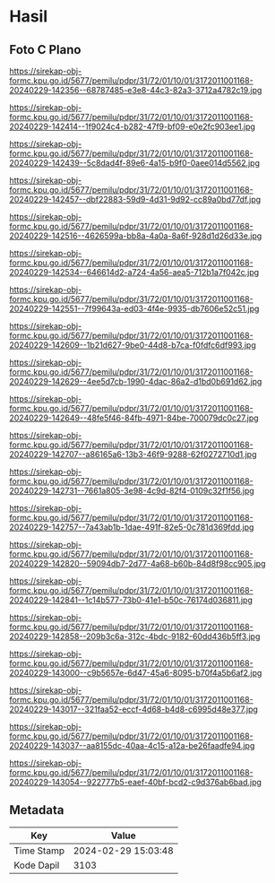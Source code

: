 # Hasil

## Foto C Plano

https://sirekap-obj-formc.kpu.go.id/5677/pemilu/pdpr/31/72/01/10/01/3172011001168-20240229-142356--68787485-e3e8-44c3-82a3-3712a4782c19.jpg

https://sirekap-obj-formc.kpu.go.id/5677/pemilu/pdpr/31/72/01/10/01/3172011001168-20240229-142414--1f9024c4-b282-47f9-bf09-e0e2fc903ee1.jpg

https://sirekap-obj-formc.kpu.go.id/5677/pemilu/pdpr/31/72/01/10/01/3172011001168-20240229-142439--5c8dad4f-89e6-4a15-b9f0-0aee014d5562.jpg

https://sirekap-obj-formc.kpu.go.id/5677/pemilu/pdpr/31/72/01/10/01/3172011001168-20240229-142457--dbf22883-59d9-4d31-9d92-cc89a0bd77df.jpg

https://sirekap-obj-formc.kpu.go.id/5677/pemilu/pdpr/31/72/01/10/01/3172011001168-20240229-142516--4626599a-bb8a-4a0a-8a6f-928d1d26d33e.jpg

https://sirekap-obj-formc.kpu.go.id/5677/pemilu/pdpr/31/72/01/10/01/3172011001168-20240229-142534--646614d2-a724-4a56-aea5-712b1a7f042c.jpg

https://sirekap-obj-formc.kpu.go.id/5677/pemilu/pdpr/31/72/01/10/01/3172011001168-20240229-142551--7f99643a-ed03-4f4e-9935-db7606e52c51.jpg

https://sirekap-obj-formc.kpu.go.id/5677/pemilu/pdpr/31/72/01/10/01/3172011001168-20240229-142609--1b21d627-9be0-44d8-b7ca-f0fdfc6df993.jpg

https://sirekap-obj-formc.kpu.go.id/5677/pemilu/pdpr/31/72/01/10/01/3172011001168-20240229-142629--4ee5d7cb-1990-4dac-86a2-d1bd0b691d62.jpg

https://sirekap-obj-formc.kpu.go.id/5677/pemilu/pdpr/31/72/01/10/01/3172011001168-20240229-142649--48fe5f46-84fb-4971-84be-700079dc0c27.jpg

https://sirekap-obj-formc.kpu.go.id/5677/pemilu/pdpr/31/72/01/10/01/3172011001168-20240229-142707--a86165a6-13b3-46f9-9288-62f0272710d1.jpg

https://sirekap-obj-formc.kpu.go.id/5677/pemilu/pdpr/31/72/01/10/01/3172011001168-20240229-142731--7661a805-3e98-4c9d-82f4-0109c32f1f56.jpg

https://sirekap-obj-formc.kpu.go.id/5677/pemilu/pdpr/31/72/01/10/01/3172011001168-20240229-142757--7a43ab1b-1dae-491f-82e5-0c781d369fdd.jpg

https://sirekap-obj-formc.kpu.go.id/5677/pemilu/pdpr/31/72/01/10/01/3172011001168-20240229-142820--59094db7-2d77-4a68-b60b-84d8f98cc905.jpg

https://sirekap-obj-formc.kpu.go.id/5677/pemilu/pdpr/31/72/01/10/01/3172011001168-20240229-142841--1c14b577-73b0-41e1-b50c-76174d036811.jpg

https://sirekap-obj-formc.kpu.go.id/5677/pemilu/pdpr/31/72/01/10/01/3172011001168-20240229-142858--209b3c6a-312c-4bdc-9182-60dd436b5ff3.jpg

https://sirekap-obj-formc.kpu.go.id/5677/pemilu/pdpr/31/72/01/10/01/3172011001168-20240229-143000--c9b5657e-6d47-45a6-8095-b70f4a5b6af2.jpg

https://sirekap-obj-formc.kpu.go.id/5677/pemilu/pdpr/31/72/01/10/01/3172011001168-20240229-143017--321faa52-eccf-4d68-b4d8-c6995d48e377.jpg

https://sirekap-obj-formc.kpu.go.id/5677/pemilu/pdpr/31/72/01/10/01/3172011001168-20240229-143037--aa8155dc-40aa-4c15-a12a-be26faadfe94.jpg

https://sirekap-obj-formc.kpu.go.id/5677/pemilu/pdpr/31/72/01/10/01/3172011001168-20240229-143054--922777b5-eaef-40bf-bcd2-c9d376ab6bad.jpg


## Metadata

| Key        | Value               |
| ---------- | ------------------- |
| Time Stamp | 2024-02-29 15:03:48 |
| Kode Dapil | 3103                |



